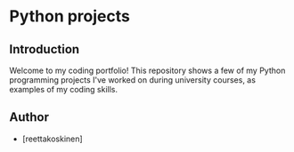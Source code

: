 # Python projects

## Introduction

Welcome to my coding portfolio! This repository shows a few of my Python programming projects I've worked on during university courses, as examples of my coding skills.

## Author
- [reettakoskinen]



